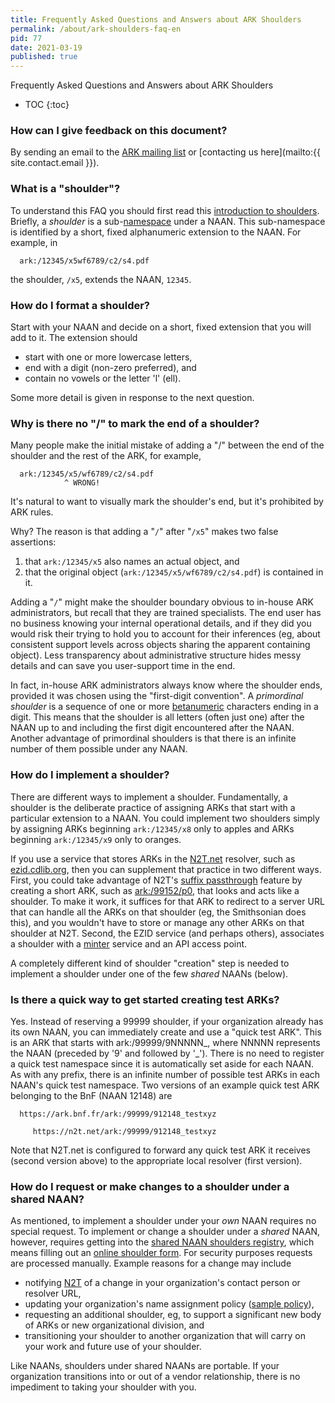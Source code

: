 ```yaml
---
title: Frequently Asked Questions and Answers about ARK Shoulders
permalink: /about/ark-shoulders-faq-en
pid: 77
date: 2021-03-19
published: true
---
```


Frequently Asked Questions and Answers about ARK Shoulders

<!--more-->

* TOC
{:toc}

### **How can I give feedback on this document?**

By sending an email to the [ARK mailing list](https://groups.google.com/forum/#!forum/arks-forum) or [contacting us here](mailto:{{ site.contact.email }}).

### **What is a "shoulder"?**

To understand this FAQ you should first read this [introduction to shoulders](https://wiki.lyrasis.org/display/ARKs/ARK+Identifiers+FAQ#ARKIdentifiersFAQ-shoulders). Briefly, a *shoulder* is a sub-[namespace](https://wiki.lyrasis.org/pages/viewpage.action?pageId=131533174#ARKIdentifiersFAQ-namespaces) under a NAAN. This sub-namespace is identified by a short, fixed  alphanumeric extension to the NAAN. For example, in

      ark:/12345/x5wf6789/c2/s4.pdf

the shoulder, `/x5`, extends the NAAN, `12345`.

### **How do I format a shoulder?**

Start with your NAAN and decide on a short, fixed extension that you will add to it. The extension should

* start with one or more lowercase letters,
* end with a digit (non-zero preferred), and
* contain no vowels or the letter 'l' (ell).

Some more detail is given in response to the next question.

### **Why is there no "/" to mark the end of a shoulder?**

Many people make the initial mistake of adding a "/" between the end of the shoulder and the rest of the ARK, for example,

      ark:/12345/x5/wf6789/c2/s4.pdf
                ^ WRONG!

It's natural to want to visually mark the shoulder's end, but it's prohibited by ARK rules.

Why? The reason is that adding a "`/`" after "`/x5`" makes two false assertions:

1. that `ark:/12345/x5` also names an actual object, and
2. that the original object (`ark:/12345/x5/wf6789/c2/s4.pdf`) is contained in it.

Adding a "`/`" might make the shoulder boundary obvious to in-house ARK administrators, but recall that they are trained specialists. The end user has no business knowing your internal operational details, and if they did you would risk their trying to hold you to account for their inferences (eg, about consistent support levels across objects sharing the apparent containing object). Less transparency about administrative structure hides messy details and can save you user-support time in the end.

In fact, in-house ARK administrators always know where the shoulder ends, provided it was chosen using the "first-digit convention". A *primordinal shoulder* is a sequence of one or more [betanumeric](https://wiki.lyrasis.org/display/ARKs/ARK+Identifiers+FAQ#ARKIdentifiersFAQ-betanumeric) characters ending in a digit. This means that the shoulder is all letters (often just one) after the NAAN up to and including the first digit encountered after the NAAN. Another advantage of primordinal shoulders is that there is an infinite number of them possible under any NAAN.

### **How do I implement a shoulder?**

There are different ways to implement a shoulder. Fundamentally, a shoulder is the deliberate practice of assigning ARKs that start with a particular extension to a NAAN. You could implement two shoulders simply by assigning ARKs beginning `ark:/12345/x8` only to apples and ARKs beginning `ark:/12345/x9` only to oranges.

If you use a service that stores ARKs in the [N2T.net](https://n2t.net/) resolver, such as [ezid.cdlib.org](https://ezid.cdlib.org/), then you can supplement that practice in two different ways. First, you could take advantage of N2T's [suffix passthrough](https://ezid.cdlib.org/learn/suffix_passthrough) feature by creating a short ARK, such as [ark:/99152/p0](https://n2t.net/ark:/99152/p0), that looks and acts like a shoulder. To make it work, it suffices for that ARK to redirect to a server URL that can handle all the ARKs on that shoulder (eg, the Smithsonian does this), and you wouldn't have to store or manage any other ARKs on that shoulder at N2T. Second, the EZID service (and perhaps others), associates a shoulder with a [minter](https://wiki.lyrasis.org/pages/viewpage.action?pageId=131533174#ARKIdentifiersFAQ-betanumeric) service and an API access point.

A completely different kind of shoulder "creation" step is needed to implement a shoulder under one of the few *shared* NAANs (below).

### **Is there a quick way to get started creating test ARKs?**

Yes. Instead of reserving a 99999 shoulder, if your organization already has its own NAAN, you can immediately create and use a "quick test ARK". This is an ARK that starts with ark:/99999/9NNNNN\_, where NNNNN represents the NAAN (preceded by '9' and followed by '\_'). There is no need to register a quick test namespace since it is automatically set aside for each NAAN. As with any prefix, there is an infinite number of possible test ARKs in each NAAN's quick test namespace. Two versions of an example quick test ARK belonging to the BnF (NAAN 12148\) are

      https://ark.bnf.fr/ark:/99999/912148_testxyz

         https://n2t.net/ark:/99999/912148_testxyz

Note that N2T.net is configured to forward any quick test ARK it receives (second version above) to the appropriate local resolver (first version).

### **How do I request or make changes to a shoulder under a shared NAAN?**

As mentioned, to implement a shoulder under your *own* NAAN requires no special request. To implement or change a shoulder under a *shared* NAAN, however, requires getting into the [shared NAAN shoulders registry](https://n2t.net/e/pub/shoulder_registry.txt), which means filling out an [online shoulder form](https://n2t.net/e/shoulder_request). For security purposes requests are processed manually. Example reasons for a change may include

* notifying [N2T](https://wiki.lyrasis.org/pages/viewpage.action?pageId=131533174#ARKIdentifiersFAQ-n2t) of a change in your organization's contact person or resolver URL,
* updating your organization's name assignment policy ([sample policy](http://ark.bnf.fr/ark:/12148/bpt6k2102478.policy)),
* requesting an additional shoulder, eg, to support a significant new body of ARKs or new organizational division, and
* transitioning your shoulder to another organization that will carry on your work and future use of your shoulder.

Like NAANs, shoulders under shared NAANs are portable. If your organization transitions into or out of a vendor relationship, there is no impediment to taking your shoulder with you.

